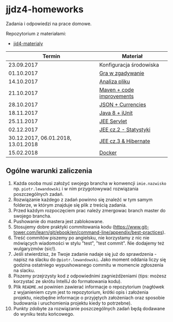 # jjdz4-homeworks
Zadania i odpowiedzi na prace domowe.

Repozytorium z materiałami:
- [jjd4-materialy](https://github.com/infoshareacademy/jjdz4-materialy)

| Termin            | Materiał    |
|-------------------|-------------|
| 23.09.2017        | Konfiguracja środowiska |
| 01.10.2017        | [Gra w zgadywanie](./01-guessing-game.md) |
| 14.10.2017        | [Analiza pliku](./02-file-analyzer.md) |
| 21.10.2017        | [Maven + code improvements](./03-maven-improvements.md) |
| 28.10.2017        | [JSON + Currencies](./04-json-currencies/) |
| 18.11.2017        | [Java 8 + jUnit](./05-java8-junit.md)
| 25.11.2017        | [JEE Servlet](./06-jee-servlet.md)
| 02.12.2017        | [JEE cz.2 - Statystyki](./06-jee-servlet.md)
| 30.12.2017, 06.01.2018, 13.01.2018        | [JEE cz.3 & Hibernate](./08-jee-hibernate.md)
| 15.02.2018        | [Docker](./09-docker.md)


## Ogólne warunki zaliczenia
1. Każda osoba musi założyć swojego brancha w konwencji `imie.nazwisko` np. `piotr.lewandowski` i w nim przygotowywać rozwiązania poszczególnych zadań.
1. Rozwiązanie każdego z zadań powinno się znaleźć w tym samym folderze, w którym znajduje się plik z treścią zadania.
1. Przed każdym rozpoczęciem prac należy zmergowac branch master do swojego brancha.
1. Pushowanie do mastera jest zablokowane. 
1. Stosujemy dobre praktyki commitowania kodu (https://www.git-tower.com/learn/git/ebook/en/command-line/appendix/best-practices).
1. Treść commitów piszemy po angielsku, nie korzystamy z nic nie mówiących wiadomości w stylu "test", "test commit". Nie dodajemy też wulgaryzmów (sic!).
1. Jeśli stwierdzisz, że Twoje zadanie nadaje się już do sprawdzenia - napisz na slacku do `@piotr.lewandowski`. Jako moment oddania liczy się godzina ostatniego wypushowanego commitu w momencie zgłoszenia na slacku.
1. Piszemy przejrzysty kod z odpowiednimi zagnieżdżeniami (tips: możesz korzystać ze skrótu IntelliJ do formatowania kodu).
1. Plik `README.md` powinien zawierać informacje o repozytorium (nagłówek z wyjanieniem czym jest to repozytorium, krótki opis i założenia projektu, niezbędne informacje o przyjętych założeniach oraz sposobie budowania i uruchomienia projektu kiedy to potrzebne).
1. Punkty zdobyte za rozwiązanie poszczególnych zadań będą dodawane do wyniku testu końcowego.